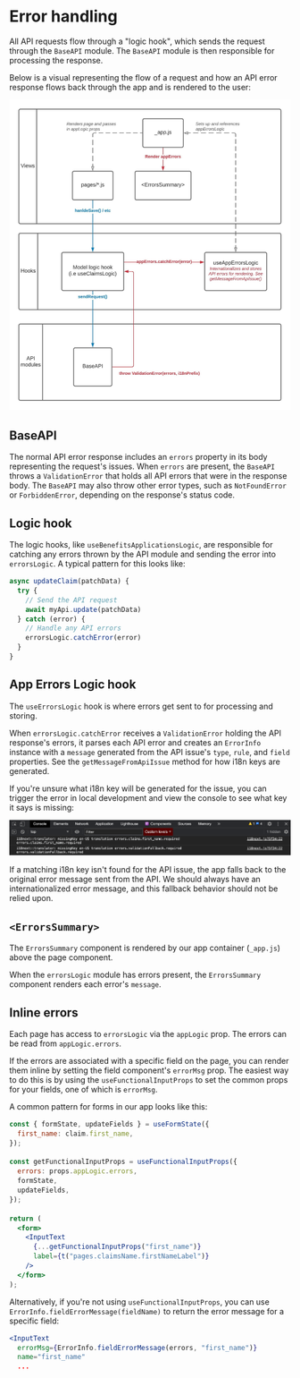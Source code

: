 # Error handling

All API requests flow through a "logic hook", which sends the request through the `BaseAPI` module. The `BaseAPI` module is then responsible for processing the response.

Below is a visual representing the flow of a request and how an API error response flows back through the app and is rendered to the user:

![Error handling diagram](./assets/error-handling.jpeg)

## BaseAPI

The normal API error response includes an `errors` property in its body representing the request's issues. When `errors` are present, the `BaseAPI` throws a `ValidationError` that holds all API errors that were in the response body. The `BaseAPI` may also throw other error types, such as `NotFoundError` or `ForbiddenError`, depending on the response's status code.

## Logic hook

The logic hooks, like `useBenefitsApplicationsLogic`, are responsible for catching any errors thrown by the API module and sending the error into `errorsLogic`. A typical pattern for this looks like:

```js
async updateClaim(patchData) {
  try {
    // Send the API request
    await myApi.update(patchData)
  } catch (error) {
    // Handle any API errors
    errorsLogic.catchError(error)
  }
}
```

## App Errors Logic hook

The `useErrorsLogic` hook is where errors get sent to for processing and storing.

When `errorsLogic.catchError` receives a `ValidationError` holding the API response's errors, it parses each API error and creates an `ErrorInfo` instance with a `message` generated from the API issue's `type`, `rule`, and `field` properties. See the `getMessageFromApiIssue` method for how i18n keys are generated.

If you're unsure what i18n key will be generated for the issue, you can trigger the error in local development and view the console to see what key it says is missing:

![Missing i18n keys](./assets/missing-i18n-key-log.png)

If a matching i18n key isn't found for the API issue, the app falls back to the original error message sent from the API. We should always have an internationalized error message, and this fallback behavior should not be relied upon.

## `<ErrorsSummary>`

The `ErrorsSummary` component is rendered by our app container (`_app.js`) above the page component.

When the `errorsLogic` module has errors present, the `ErrorsSummary` component renders each error's `message`.

## Inline errors

Each page has access to `errorsLogic` via the `appLogic` prop. The errors can be read from `appLogic.errors`.

If the errors are associated with a specific field on the page, you can render them inline by setting the field component's `errorMsg` prop. The easiest way to do this is by using the `useFunctionalInputProps` to set the common props for your fields, one of which is `errorMsg`.

A common pattern for forms in our app looks like this:

```jsx
const { formState, updateFields } = useFormState({
  first_name: claim.first_name,
});

const getFunctionalInputProps = useFunctionalInputProps({
  errors: props.appLogic.errors,
  formState,
  updateFields,
});

return (
  <form>
    <InputText
      {...getFunctionalInputProps("first_name")}
      label={t("pages.claimsName.firstNameLabel")}
    />
  </form>
);
```

Alternatively, if you're not using `useFunctionalInputProps`, you can use `ErrorInfo.fieldErrorMessage(fieldName)` to return the error message for a specific field:

```jsx
<InputText
  errorMsg={ErrorInfo.fieldErrorMessage(errors, "first_name")}
  name="first_name"
  ...
```
